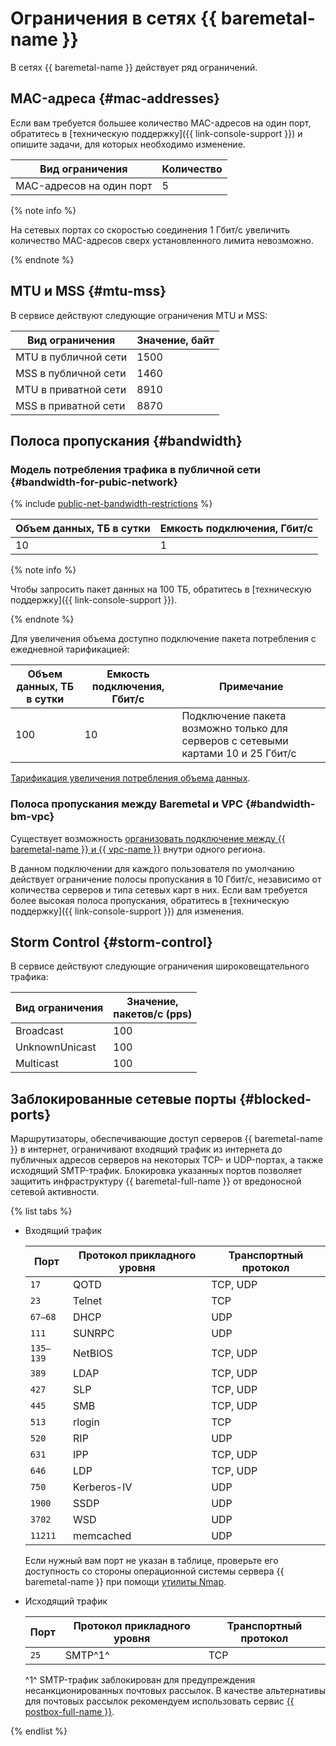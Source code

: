 # Ограничения в сетях {{ baremetal-name }}

В сетях {{ baremetal-name }} действует ряд ограничений.

## MAC-адреса {#mac-addresses}

Если вам требуется большее количество MAC-адресов на один порт, обратитесь в [техническую поддержку]({{ link-console-support }}) и опишите задачи, для которых необходимо изменение.

Вид ограничения | Количество
--- | ---
MAC-адресов на один порт | 5

{% note info %}

На сетевых портах со скоростью соединения 1 Гбит/с увеличить количество MAC-адресов сверх установленного лимита невозможно.

{% endnote %}

## MTU и MSS {#mtu-mss}

В сервисе действуют следующие ограничения MTU и MSS:

Вид ограничения | Значение, байт
--- | ---
MTU в публичной сети | 1500
MSS в публичной сети | 1460
MTU в приватной сети | 8910
MSS в приватной сети | 8870

## Полоса пропускания {#bandwidth}

### Модель потребления трафика в публичной сети {#bandwidth-for-pubic-network}


{% include [public-net-bandwidth-restrictions](../../_includes/baremetal/public-net-bandwidth-restrictions.md) %}

Объем данных, ТБ в сутки | Емкость подключения, Гбит/с
--- | ---
10 | 1 

{% note info %}

Чтобы запросить пакет данных на 100 ТБ, обратитесь в [техническую поддержку]({{ link-console-support }}).

{% endnote %}

Для увеличения объема доступно подключение пакета потребления с ежедневной тарификацией:

Объем данных, ТБ в сутки | Емкость подключения, Гбит/с | Примечание
--- | --- | ---
100 | 10 | Подключение пакета возможно только для серверов с сетевыми картами 10 и 25 Гбит/c

[Тарификация увеличения потребления объема данных](../../baremetal/pricing#bandwidth-package).

### Полоса пропускания между Baremetal и VPC {#bandwidth-bm-vpc}

Существует возможность [организовать подключение между {{ baremetal-name }} и {{ vpc-name }}](../tutorials/bm-vrf-and-vpc-interconnect.md) внутри одного региона.

В данном подключении для каждого пользователя по умолчанию действует ограничение полосы пропускания в 10 Гбит/с, независимо от количества серверов и типа сетевых карт в них. Если вам требуется более высокая полоса пропускания, обратитесь в [техническую поддержку]({{ link-console-support }}) для изменения.

## Storm Control {#storm-control}

В сервисе действуют следующие ограничения широковещательного трафика:

Вид ограничения | Значение,</br>пакетов/с (pps)
--- | ---
Broadcast | 100
UnknownUnicast | 100
Multicast | 100

## Заблокированные сетевые порты {#blocked-ports}

Маршрутизаторы, обеспечивающие доступ серверов {{ baremetal-name }} в интернет, ограничивают входящий трафик из интернета до публичных адресов серверов на некоторых TCP- и UDP-портах, а также исходящий SMTP-трафик. Блокировка указанных портов позволяет защитить инфраструктуру {{ baremetal-full-name }} от вредоносной сетевой активности.

{% list tabs %}

- Входящий трафик

  **Порт** | **Протокол прикладного уровня** | **Транспортный протокол**
  --- | --- | ---
  `17` | QOTD | TCP, UDP
  `23` | Telnet | TCP
  `67–68` | DHCP | UDP
  `111` | SUNRPC | UDP
  `135–139` | NetBIOS | TCP, UDP
  `389` | LDAP | TCP, UDP
  `427` | SLP | TCP, UDP
  `445` | SMB | TCP, UDP
  `513` | rlogin | TCP
  `520` | RIP | UDP
  `631` | IPP | TCP, UDP
  `646` | LDP | TCP, UDP
  `750` | Kerberos-IV | UDP
  `1900` | SSDP | UDP
  `3702` | WSD | UDP
  `11211` | memcached | UDP

  Если нужный вам порт не указан в таблице, проверьте его доступность со стороны операционной системы сервера {{ baremetal-name }} при помощи [утилиты Nmap](https://ru.wikipedia.org/wiki/Nmap).

- Исходящий трафик

  **Порт** | **Протокол прикладного уровня** | **Транспортный протокол**
  --- | --- | ---
  `25` | SMTP^1^ | TCP

  ^1^ SMTP-трафик заблокирован для предупреждения несанкционированных почтовых рассылок. В качестве альтернативы для почтовых рассылок рекомендуем использовать сервис [{{ postbox-full-name }}](../../postbox/concepts/index.md).

{% endlist %}
